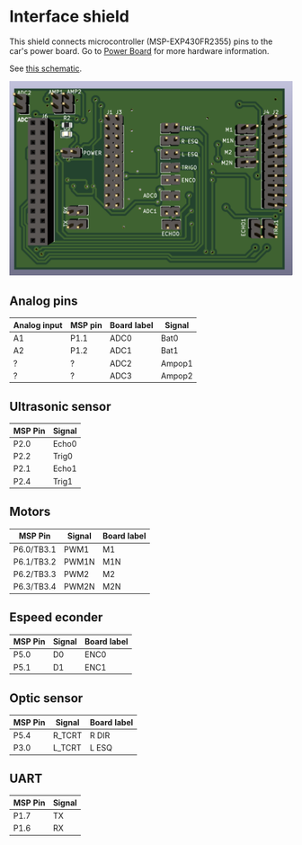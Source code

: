 # Interface shield

This shield connects microcontroller (MSP-EXP430FR2355) pins to the car's power board. Go to [Power Board](https://github.com/xtarke/avrlibs/tree/master/shields/carrinho_potencia) for more hardware information.

See [this schematic](schematic.pdf).

![Board](./board.png)

## Analog pins

| Analog input  | MSP pin  | Board label  | Signal |
| ------------- | -------- | ------------ | ------ |
| A1            | P1.1     |   ADC0       | Bat0   |
| A2            | P1.2     |   ADC1       | Bat1   |
| ?             |  ?       |   ADC2       | Ampop1 |
| ?             |  ?       |   ADC3       | Ampop2 |

## Ultrasonic sensor

| MSP Pin | Signal|
| ------- | ------|
| P2.0    | Echo0 |
| P2.2    | Trig0 |
| P2.1    | Echo1 |
| P2.4    | Trig1 |

## Motors

| MSP Pin    | Signal|  Board label |
| ---------- | ------| ------------ |
| P6.0/TB3.1 | PWM1  |  M1          |
| P6.1/TB3.2 | PWM1N |  M1N         |
| P6.2/TB3.3 | PWM2  |  M2          |
| P6.3/TB3.4 | PWM2N |  M2N         |

## Espeed econder

| MSP Pin | Signal |  Board label |
| ------- | ------ | ------------ |
| P5.0    | D0     | ENC0         |
| P5.1    | D1     | ENC1         |

## Optic sensor

| MSP Pin | Signal | Board label |
| ------- | ------ | ----------- |
| P5.4    | R_TCRT | R DIR       |
| P3.0    | L_TCRT | L ESQ       |


## UART

| MSP Pin | Signal |
| ------- | ------ |
| P1.7    | TX     |
| P1.6    | RX     |
